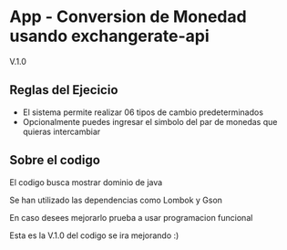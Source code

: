 <h1> App - Conversion de Monedad usando exchangerate-api</h1>

V.1.0

<h2>Reglas del Ejecicio</h2>
<ul>
<li>El sistema permite realizar 06 tipos de cambio predeterminados</li>
<li>Opcionalmente puedes ingresar el simbolo del par de monedas que quieras intercambiar</li>

</ul>

<h2>Sobre el codigo</h2>
<p>El codigo busca mostrar dominio de java </p>
<p>Se han utilizado las dependencias como Lombok y Gson</li>
<p>En caso desees mejorarlo prueba a usar programacion funcional</p>
<p>Esta es la V.1.0 del codigo se ira mejorando :)</p>

